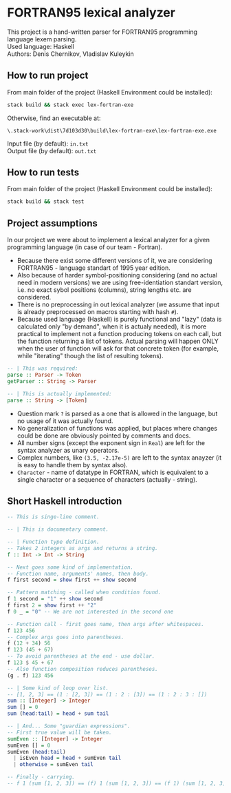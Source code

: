 # FORTRAN95 lexical analyzer
This project is a hand-written parser for FORTRAN95 programming language lexem parsing.\
Used language: Haskell\
Authors: Denis Chernikov, Vladislav Kuleykin
## How to run project
From main folder of the project (Haskell Environment could be installed):
```bash
stack build && stack exec lex-fortran-exe
```
Otherwise, find an executable at:
```
\.stack-work\dist\7d103d30\build\lex-fortran-exe\lex-fortran-exe.exe
```
Input file (by default): `in.txt`\
Output file (by default): `out.txt`
## How to run tests
From main folder of the project (Haskell Environment could be installed):
```bash
stack build && stack test
```
## Project assumptions
In our project we were about to implement a lexical analyzer for a given programming language (in case of our team - Fortran).
* Because there exist some different versions of it, we are considering FORTRAN95 - language standart of 1995 year edition.
* Also because of harder symbol-positioning considering (and no actual need in modern versions) we are using free-identiation standart version, i.e. no exact sybol positions (columns), string lengths etc. are considered.
* There is no preprocessing in out lexical analyzer (we assume that input is already preprocessed on macros starting with hash `#`).
* Because used language (Haskell) is purely functional and "lazy" (data is calculated only "by demand", when it is actualy needed), it is more practical to implement not a function producing tokens on each call, but the function returning a list of tokens. Actual parsing will happen ONLY when the user of function will ask for that concrete token (for example, while "iterating" though the list of resulting tokens).
```Haskell
-- | This was required:
parse :: Parser -> Token
getParser :: String -> Parser

-- | This is actually implemented:
parse :: String -> [Token]
```
* Question mark `?` is parsed as a one that is allowed in the language, but no usage of it was actually found.
* No generalization of functions was applied, but places where changes could be done are obviously pointed by comments and docs.
* All number signs (except the exponent sign in `Real`) are left for the syntax analyzer as unary operators.
* Complex numbers, like `(3.5, -2.17e-5)` are left to the syntax anayzer (it is easy to handle them by syntax also).
* `Character` - name of datatype in FORTRAN, which is equivalent to a single character or a sequence of characters (actually - string).
## Short Haskell introduction
```Haskell
-- This is singe-line comment.

-- | This is documentary comment.

-- | Function type definition.
-- Takes 2 integers as args and returns a string.
f :: Int -> Int -> String

-- Next goes some kind of implementation.
-- Function name, arguments' names, then body.
f first second = show first ++ show second

-- Pattern matching - called when condition found.
f 1 second = "1" ++ show second
f first 2 = show first ++ "2"
f 0 _ = "0" -- We are not interested in the second one

-- Function call - first goes name, then args after whitespaces.
f 123 456
-- Complex args goes into parentheses.
f (12 + 34) 56
f 123 (45 + 67)
-- To avoid parentheses at the end - use dollar.
f 123 $ 45 + 67
-- Also function composition reduces parentheses.
(g . f) 123 456

-- | Some kind of loop over list.
-- [1, 2, 3] == (1 : [2, 3]) == (1 : 2 : [3]) == (1 : 2 : 3 : [])
sum :: [Integer] -> Integer
sum [] = 0
sum (head:tail) = head + sum tail

-- | And... Some "guardian expressions".
-- First true value will be taken.
sumEven :: [Integer] -> Integer
sumEven [] = 0
sumEven (head:tail)
  | isEven head = head + sumEven tail
  | otherwise = sumEven tail

-- Finally - carrying.
-- f 1 (sum [1, 2, 3]) == (f) 1 (sum [1, 2, 3]) == (f 1) (sum [1, 2, 3])
```
